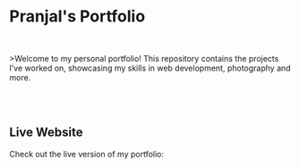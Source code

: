 <h1>Pranjal's Portfolio</h1>
<br>
<p>>Welcome to my personal portfolio! This repository contains the projects I’ve worked on, showcasing my skills in web development, photography and more.</p>
<br>
<br>
<h2>Live Website</h2>
<p>Check out the live version of my portfolio: </p>
